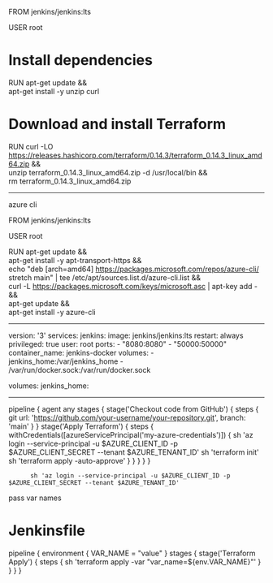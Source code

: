 FROM jenkins/jenkins:lts

USER root

# Install dependencies
RUN apt-get update && \
    apt-get install -y unzip curl

# Download and install Terraform
RUN curl -LO https://releases.hashicorp.com/terraform/0.14.3/terraform_0.14.3_linux_amd64.zip && \
    unzip terraform_0.14.3_linux_amd64.zip -d /usr/local/bin && \
    rm terraform_0.14.3_linux_amd64.zip


---
azure cli

FROM jenkins/jenkins:lts

USER root

RUN apt-get update && \
    apt-get install -y apt-transport-https && \
    echo "deb [arch=amd64] https://packages.microsoft.com/repos/azure-cli/ stretch main" | tee /etc/apt/sources.list.d/azure-cli.list && \
    curl -L https://packages.microsoft.com/keys/microsoft.asc | apt-key add - && \
    apt-get update && \
    apt-get install -y azure-cli

---


version: '3'
services:
  jenkins:
    image: jenkins/jenkins:lts
    restart: always
    privileged: true
    user: root
    ports:
    - "8080:8080"
    - "50000:50000"
    container_name: jenkins-docker
    volumes:
    - jenkins_home:/var/jenkins_home
    - /var/run/docker.sock:/var/run/docker.sock

volumes:
  jenkins_home:

---

pipeline {
  agent any
  stages {
    stage('Checkout code from GitHub') {
      steps {
        git url: 'https://github.com/your-username/your-repository.git',
        branch: 'main'
      }
    }
    stage('Apply Terraform') {
      steps {
        withCredentials([azureServicePrincipal('my-azure-credentials')]) {
          sh 'az login --service-principal -u $AZURE_CLIENT_ID -p $AZURE_CLIENT_SECRET --tenant $AZURE_TENANT_ID'
          sh 'terraform init'
          sh 'terraform apply -auto-approve'
        }
      }
    }
  }
}


          sh 'az login --service-principal -u $AZURE_CLIENT_ID -p $AZURE_CLIENT_SECRET --tenant $AZURE_TENANT_ID'


pass var names
# Jenkinsfile
pipeline {
  environment {
    VAR_NAME = "value"
  }
  stages {
    stage('Terraform Apply') {
      steps {
        sh 'terraform apply -var "var_name=${env.VAR_NAME}"'
      }
    }
  }
}
